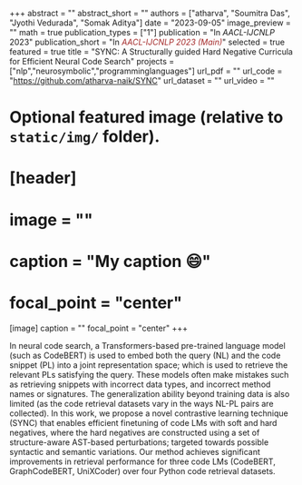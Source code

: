 +++
abstract = ""
abstract_short = ""
authors = ["atharva", "Soumitra Das", "Jyothi Vedurada", "Somak Aditya"]
date = "2023-09-05"
image_preview = ""
math = true
publication_types = ["1"]
publication = "In *AACL-IJCNLP* 2023"
publication_short = "In <span style='color:brown;'>*AACL-IJCNLP 2023 (Main)*</span>"
selected = true
featured = true
title = "SYNC: A Structurally guided Hard Negative Curricula for Efficient Neural Code Search"
projects = ["nlp","neurosymbolic","programminglanguages"]
url_pdf = ""
url_code = "https://github.com/atharva-naik/SYNC"
url_dataset = ""
url_video = ""


# Optional featured image (relative to `static/img/` folder).
# [header]
# image = ""
# caption = "My caption :smile:"
# focal_point = "center"

[image]
caption = ""
focal_point = "center"
+++

In neural code search, a Transformers-based pre-trained language model (such as CodeBERT) is used to embed both the query (NL) and the code snippet (PL) into a joint representation space; which is used to retrieve the relevant PLs satisfying the query. These models often make mistakes such as retrieving snippets with incorrect data types, and incorrect method names or signatures. The generalization ability beyond training data is also limited (as the code retrieval datasets vary in the ways NL-PL pairs are collected). In this work, we propose a novel contrastive learning technique (SYNC) that enables efficient finetuning of code LMs with soft and hard negatives, where the hard negatives are constructed using a set of structure-aware AST-based perturbations; targeted towards possible syntactic and semantic variations. 
Our method achieves significant improvements in retrieval performance for three code LMs (CodeBERT, GraphCodeBERT, UniXCoder) over four Python code retrieval datasets.
